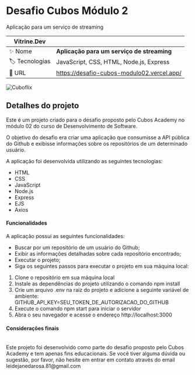 # Desafio Cubos Módulo 2

Aplicação para um serviço de streaming

| Vitrine.Dev |     |
| -------------  | --- |
| :sparkles: Nome        | **Aplicação para um serviço de streaming**
| :label: Tecnologias | JavaScript, CSS, HTML, Node.js, Express
| :rocket: URL         | https://desafio-cubos-modulo02.vercel.app/


![Cuboflix](https://scontent-gru2-1.xx.fbcdn.net/v/t39.30808-6/333256972_5939485042807152_3246387910953696654_n.jpg?_nc_cat=109&ccb=1-7&_nc_sid=730e14&_nc_ohc=sJ-5W_xx_oAAX99xx0-&_nc_ht=scontent-gru2-1.xx&oh=00_AfBLt5WirhUHhH_sbU-IJoGuT8Z-rWB6Bi6my6f6_90o1A&oe=6409AD3D)

## Detalhes do projeto

Este é um projeto criado para o desafio proposto pelo Cubos Academy no módulo 02 do curso de Desenvolvimento de Software.

O objetivo do desafio era criar uma aplicação que consumisse a API pública do Github e exibisse informações sobre os repositórios de um determinado usuário.

A aplicação foi desenvolvida utilizando as seguintes tecnologias:

- HTML
- CSS
- JavaScript
- Node.js
- Express
- EJS
- Axios

#### Funcionalidades

A aplicação possui as seguintes funcionalidades:

 - Buscar por um repositório de um usuário do Github;
 - Exibir as informações detalhadas sobre cada repositório encontrado;
 - Executar o projeto;
 - Siga os seguintes passos para executar o projeto em sua máquina local:


1) Clone o repositório em sua máquina local
2) Instale as dependências do projeto utilizando o comando npm install
3) Crie um arquivo .env na raiz do projeto e adicione a seguinte variável de ambiente: GITHUB_API_KEY=SEU_TOKEN_DE_AUTORIZACAO_DO_GITHUB
4) Execute o comando npm start para iniciar o servidor
5) Abra o seu navegador e acesse o endereço http://localhost:3000

#### Considerações finais
<br>
Este projeto foi desenvolvido como parte do desafio proposto pelo Cubos Academy e tem apenas fins educacionais. Se você tiver alguma dúvida ou sugestão, por favor, não hesite em entrar em contato através do email leidejanedarosa.81@gmail.com
